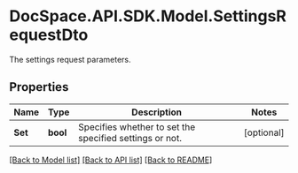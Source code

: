 # DocSpace.API.SDK.Model.SettingsRequestDto
The settings request parameters.

## Properties

Name | Type | Description | Notes
------------ | ------------- | ------------- | -------------
**Set** | **bool** | Specifies whether to set the specified settings or not. | [optional] 

[[Back to Model list]](../README.md#documentation-for-models) [[Back to API list]](../README.md#documentation-for-api-endpoints) [[Back to README]](../README.md)

